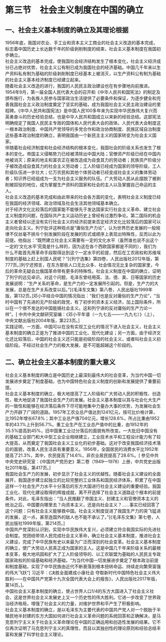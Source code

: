 # 第三节　社会主义制度在中国的确立

## 一、社会主义基本制度的确立及其理论根据

1956年底，我国对农业、手工业和资本主义工商业的社会主义改造的基本完成，标志着中国历史上长达数千年的阶级剥削制度的结束，社会主义基本制度在我国初步确立。  
社会主义改造的基本完成，使我国社会经济结构发生了根本变化，社会主义经济成分已占绝对优势，社会主义公有制已成为我国社会的经济基础。中国几千年来以生产资料私有制为基础的阶级剥削制度已经基本上被消灭，以生产资料公有制为基础的社会主义基本经济制度已经建立起来。  
随着社会主义改造的进行，我国的人民民主政治建设也在有步骤地向前推进。1954年9月，第一届全国人民代表大会的召开和《中华人民共和国宪法》的制定及颁布施行，为各族人民参与国家政治生活提供了必要条件和保证，为逐步健全和完善我国社会主义政治制度奠定了坚实的基础，成为我国社会主义民主政治建设的里程碑。《中华人民共和国宪法》是中国人民100多年来为实现中华民族伟大复兴而英勇奋斗的历史经验总结，也是中华人民共和国成立以来新的经验总结。这部宪法明确规定了我国人民民主专政的国体和人民代表大会的政体。人民代表大会制度这一根本政治制度、中国共产党领导的多党合作和政治协商制度、民族区域自治制度这些基本政治制度的确立，表明我国由一个新民主主义的国家转变为社会主义国家。  
伴随着社会经济制度和社会经济结构的根本变化，我国社会的阶级关系也发生了根本的变化。帝国主义侵略势力已经被清除出中国大陆；官僚资产阶级已经在中国内地被消灭；原来的地主和富农正在被改造成为自食其力的劳动者；民族资产阶级分子被改造成自食其力的社会主义劳动者；工人阶级已经成为国家的领导阶级，工人阶级队伍进一步壮大；亿万农民和其他个体劳动者已经变成社会主义的集体劳动者；知识界已经组成为一支为社会主义服务的队伍。广大劳动人民从此摆脱了被剥削被奴役的地位，成为掌握生产资料的国家和社会的主人以及掌握自己命运的主人。  
社会主义改造的基本完成和由此带来的社会各方面的变化，表明社会主义制度已经在我国的经济领域、政治领域及社会生活其他领域基本确立。  
对于经济文化比较落后的国家能不能够先于发达国家实行社会主义革命、建立社会主义制度的问题，在国际共产主义运动历史上曾经有过激烈争论。第二国际的机会主义者曾经以还没有实行社会主义的经济前提来否定经济文化比较落后的国家可以走向社会主义。列宁批评这种观点是“庸俗生产力论”，认为世界历史发展的一般规律不仅丝毫不排斥个别发展阶段在发展的形式或顺序上表现出特殊性，反而以此为前提。他指出：“既然建立社会主义需要有一定的文化水平（虽然谁也说不出这个一定的‘文化水平’究竟是什么样的，因为这在各个西欧国家都是不同的），我们为什么不能首先用革命手段取得达到这个一定水平的前提，然后在工农政权和苏维埃制度的基础上赶上别国人民呢？”[《列宁选集》第四卷，人民出版社2012年版，第777页。]列宁还预言，在东方那些人口无比众多、社会情况无比复杂的国家里，今后的革命无疑会比俄国革命带有更多的特殊性。社会主义制度在中国的确立，证明了列宁的远见卓识。对这个问题，毛泽东曾经用英、法、德、美、日等国家的历史发展说明：“生产关系的革命，是生产力的一定发展所引起的。但是，生产力的大发展，总是在生产关系改变以后。”[《毛泽东文集》第八卷，人民出版社1999年版，第132页。]邓小平结合中国的情况指出：“我们也是反对庸俗的生产力论”，“当时中国有了先进的无产阶级的政党，有了初步的资本主义经济，加上国际条件，所以在一个很不发达的中国能搞社会主义。这和列宁讲的反对庸俗的生产力论一样”。[ 中共中央文献研究室编：《邓小平年谱（一九七五——一九九七）》（上），中央文献出版社2004年版，第223页。]  
实践证明，一方面，中国可以在没有实现工业化的情况下进入社会主义，社会主义基本制度的确立正是为了推进中国的工业化、现代化建设；另一方面，由于经济文化还比较落后，中国的社会主义还只能是初级阶段的社会主义，或者叫社会主义初级阶段。不经过社会生产力的极大发展，是不可能超越这个阶段的。  

## 二、确立社会主义基本制度的重大意义

社会主义基本制度的确立是中国历史上最深刻最伟大的社会变革，为当代中国一切发展进步奠定了制度基础，也为中国特色社会主义制度的创新和发展提供了重要前提。  
社会主义基本制度的确立，极大地提高了工人阶级和广大劳动人民的积极性、创造性，极大地促进了我国社会生产力的发展。社会主义基本制度以其与社会化大生产的一致性和能够在经济落后条件下尽可能地集中力量办大事的优势，为发展社会生产力开辟了广阔的道路。1957年工农业总产值达到1241亿元，按可比价格计算，比1952年增长67.8%；其中工业总产值704亿元，增长128.6%，所占比重由1952年的43.1%上升到56.7%。重工业生产在工业总产值中的比重，由1952年的35.5%提高到45%，旧中国重工业过分落后的面貌有所改变。一大批旧中国没有的基础工业部门和大中型工业企业相继建立，工业技术水平和工程设计能力有了较大提高，从而奠定了我国社会主义工业化的初步基础。这对于改变我国经济技术落后的面貌，改善人民生活具有重要意义。1956年，全国居民的消费水平比1952年提高了21.3%，其中，农民提高了14.6%，非农业居民提高了28.6%。[ 参见中共中央党史研究室：《中国共产党历史》第二卷（1949—1978）上册，中共党史出版社2011年版，第417页。]  
我国社会生产力的发展，初步显示了社会主义的优越性。随着社会主义建设的全面展开，我国逐步建立起独立的比较完整的工业体系和国民经济体系，积累了在中国这样一个社会生产力水平十分落后的东方大国进行社会主义建设的重要经验。我国工业化、现代化建设取得的辉煌成就，离不开选择了社会主义道路这个根本的前提条件。对此，毛泽东指出：“当人民推翻了帝国主义、封建主义和官僚资本主义的统治之后，中国要向哪里去？向资本主义，还是向社会主义？……事实已经回答了这个问题：只有社会主义能够救中国。社会主义制度促进了我国生产力的突飞猛进的发展，这一点，甚至连国外的敌人也不能不承认了。”[《毛泽东文集》第七卷，人民出版社1999年版，第214页。]  
中国共产党深刻认识到，实现中华民族伟大复兴，必须建立符合我国实际的先进社会制度。党团结带领人民完成社会主义革命，确立社会主义基本制度，推进社会主义建设，完成了中华民族有史以来最为广泛而深刻的社会变革。社会主义基本制度的确立，使广大劳动人民真正成为国家的主人。这是中国几千年来阶级关系的最根本变革，极大地巩固和扩大了工人阶级领导的、以工农联盟为基础的人民民主专政国家政权的阶级基础和经济基础，“为当代中国一切发展进步奠定了根本政治前提和制度基础，实现了中华民族由近代不断衰落到根本扭转命运、持续走向繁荣富强的伟大飞跃”[ 习近平：《决胜全面建成小康社会  夺取新时代中国特色社会主义伟大胜利——在中国共产党第十九次全国代表大会上的报告》，人民出版社2017年版，第14页。]。  
中国社会主义基本制度的确立，使占世界人口1/4的东方大国进入了社会主义社会，这是世界社会主义发展史上又一个历史性的伟大胜利。它进一步改变了世界政治经济格局，增强了社会主义的力量，对维护世界和平产生了积极影响。  
社会主义基本制度的确立，是以毛泽东为主要代表的中国共产党人对一个脱胎于半殖民地半封建的东方大国如何进行社会主义革命问题的系统回答和正确解决，是马克思列宁主义关于社会主义革命理论在中国的正确运用和创造性发展的结果。它不仅再次证明了马克思列宁主义的真理性，而且以其独创性的理论原则和经验总结丰富和发展了科学社会主义理论。  

